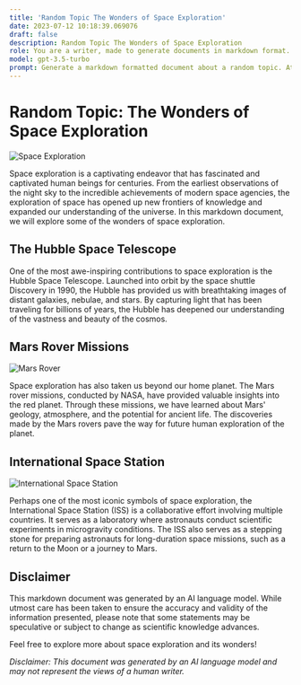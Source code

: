 ```yaml
---
title: 'Random Topic The Wonders of Space Exploration'
date: 2023-07-12 10:18:39.069076
draft: false
description: Random Topic The Wonders of Space Exploration
role: You are a writer, made to generate documents in markdown format. It is very important that all of the documents you generate are in valid markdown format.
model: gpt-3.5-turbo
prompt: Generate a markdown formatted document about a random topic. At the bottom, include a disclaimer explaining that the document was generated by you. The first line of the document should be the title. Make sure that the entire document is in proper markdown format, using a mix of various tags to make the document visually appealing.
---
```


# Random Topic: The Wonders of Space Exploration

![Space Exploration](https://www.nasa.gov/sites/default/files/styles/full_width_feature/public/thumbnails/image/nhq201711080010.jpg)

Space exploration is a captivating endeavor that has fascinated and captivated human beings for centuries. From the earliest observations of the night sky to the incredible achievements of modern space agencies, the exploration of space has opened up new frontiers of knowledge and expanded our understanding of the universe. In this markdown document, we will explore some of the wonders of space exploration.

## The Hubble Space Telescope

One of the most awe-inspiring contributions to space exploration is the Hubble Space Telescope. Launched into orbit by the space shuttle Discovery in 1990, the Hubble has provided us with breathtaking images of distant galaxies, nebulae, and stars. By capturing light that has been traveling for billions of years, the Hubble has deepened our understanding of the vastness and beauty of the cosmos.

## Mars Rover Missions

![Mars Rover](https://www.jpl.nasa.gov/images/msl/20190620/pia23205-16.jpg)

Space exploration has also taken us beyond our home planet. The Mars rover missions, conducted by NASA, have provided valuable insights into the red planet. Through these missions, we have learned about Mars' geology, atmosphere, and the potential for ancient life. The discoveries made by the Mars rovers pave the way for future human exploration of the planet.

## International Space Station

![International Space Station](https://www.nasa.gov/sites/default/files/thumbnails/image/ebers.jpg)

Perhaps one of the most iconic symbols of space exploration, the International Space Station (ISS) is a collaborative effort involving multiple countries. It serves as a laboratory where astronauts conduct scientific experiments in microgravity conditions. The ISS also serves as a stepping stone for preparing astronauts for long-duration space missions, such as a return to the Moon or a journey to Mars.

## Disclaimer

This markdown document was generated by an AI language model. While utmost care has been taken to ensure the accuracy and validity of the information presented, please note that some statements may be speculative or subject to change as scientific knowledge advances.

Feel free to explore more about space exploration and its wonders!

*Disclaimer: This document was generated by an AI language model and may not represent the views of a human writer.*